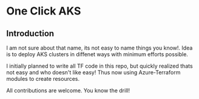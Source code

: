 # One Click AKS

## Introduction
I am not sure about that name, its not easy to name things you know!. Idea is to deploy AKS clusters in diffenet ways with minimum efforts possible.

I initially planned to write all TF code in this repo, but quickly realized thats not easy and who doesn't like easy! Thus now using Azure-Terraform modules to create resources.

All contributions are welcome. You know the drill!
